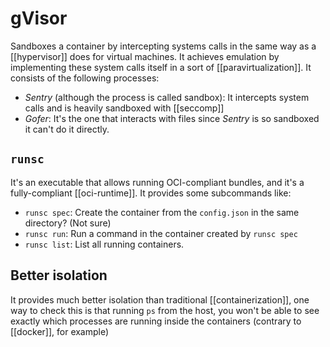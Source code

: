 # gVisor
Sandboxes a container by intercepting systems calls in the same way as a [[hypervisor]] does for virtual machines. It achieves emulation by implementing these system calls itself in a sort of [[paravirtualization]]. It consists of the following processes:

* *Sentry* (although the process is called sandbox): It intercepts system calls and is heavily sandboxed with [[seccomp]]
* *Gofer*: It's the one that interacts with files since *Sentry* is so sandboxed it can't do it directly.

## `runsc`
It's an executable that allows running OCI-compliant bundles, and it's a fully-compliant [[oci-runtime]]. It provides some subcommands like:
* `runsc spec`: Create the container from the `config.json` in the same directory? (Not sure)
* `runsc run`: Run a command in the container created by `runsc spec`
* `runsc list`: List all running containers.

## Better isolation
It provides much better isolation than traditional [[containerization]], one way to check this is that running `ps` from the host, you won't be able to see exactly which processes are running inside the containers (contrary to [[docker]], for example)
